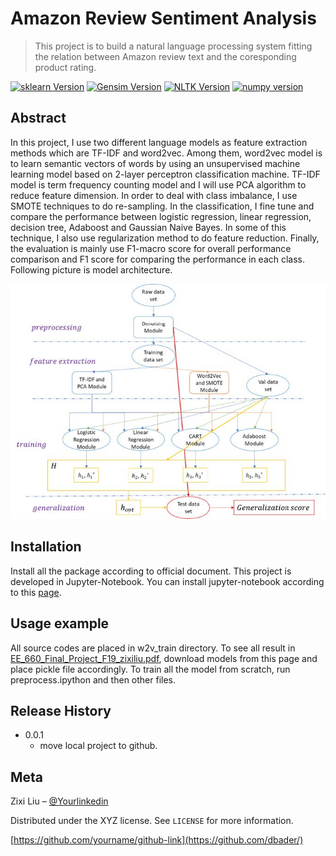 # Amazon Review Sentiment Analysis
> This project is to build a natural language processing system fitting the relation between Amazon review text and the coresponding product rating. 

[![sklearn Version][sklearn-image]][sklearn-url]
[![Gensim Version][gensim-image]][gensim-url]
[![NLTK Version][NLTK-image]][NLTK-url]
[![numpy version][numpy-image]][numpy-url]

## Abstract
In this project, I use two different language models as feature extraction methods which are TF-IDF and word2vec. Among them, word2vec model is to learn semantic vectors of words by using an unsupervised machine learning model based on 2-layer perceptron classification machine. TF-IDF model is term frequency counting model and I will use PCA algorithm to reduce feature dimension. In order to deal with class imbalance, I use SMOTE techniques to do re-sampling. In the classification, I fine tune and compare the performance between logistic regression, linear regression, decision tree, Adaboost and Gaussian Naive Bayes. In some of this technique, I also use regularization method to do feature reduction. Finally, the evaluation is mainly use F1-macro score for overall performance comparison and F1 score for comparing the performance in each class. Following picture is model architecture. 

![GitHub Logo](EE_660_Final_Project_F19_zixiliu.jpg)

## Installation

Install all the package according to official document. This project is developed in Jupyter-Notebook. You can install jupyter-notebook according to this [page][page]. 

## Usage example

All source codes are placed in w2v_train directory. To see all result in [EE_660_Final_Project_F19_zixiliu.pdf][pdf], download models from this page and place pickle file accordingly. To train all the model from scratch, run preprocess.ipython and then other files. 



## Release History

* 0.0.1
    * move local project to github. 

## Meta

Zixi Liu – [@Yourlinkedin](https://www.linkedin.com/in/zixi-liu-403733159/) 

Distributed under the XYZ license. See ``LICENSE`` for more information.

[https://github.com/yourname/github-link](https://github.com/dbader/)



<!-- Markdown link & img dfn's -->
[sklearn-image]: https://img.shields.io/badge/sklearn-0.21.3-blue
[sklearn-url]: https://scikit-learn.org/stable/
[wiki]: https://github.com/yourname/yourproject/wiki
[gensim-image]:https://img.shields.io/badge/gensim-3.8.1-brightgreen
[gensim-url]: https://radimrehurek.com/gensim/
[NLTK-image]:https://img.shields.io/badge/NLTK-3.4.5-yellow
[NLTK-url]:https://www.nltk.org/
[numpy-image]:https://img.shields.io/badge/numpy-1.16.2-orange
[numpy-url]:https://numpy.org/
[page]:https://jupyter.org/install
[pdf]:https://github.com/zixiliuUSC/EE660-course-project/blob/master/EE_660_Final_Project_F19_zixiliu.pdf
